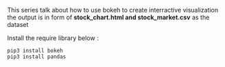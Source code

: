 This series talk about how to use bokeh to create interractive visualization
the output is in form of **stock_chart.html and stock_market.csv** as the dataset

Install the require library below :
```
pip3 install bokeh
pip3 install pandas
```
